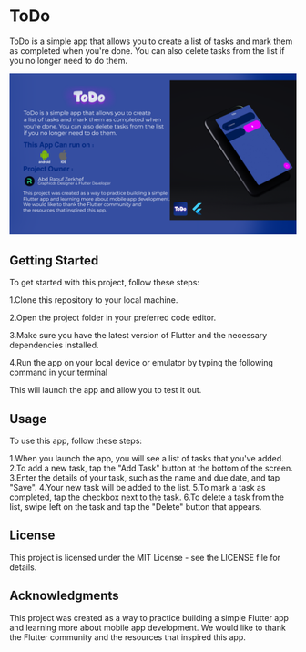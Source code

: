 # ToDo
ToDo is a simple app that allows you to create a list of tasks and mark them as completed when you're done. You can also delete tasks from the list if you no longer need to do them.

<img src="https://github.com/raufzer/ToDo_App/blob/main/ToDo%20App%20Design.png"/>

## Getting Started
To get started with this project, follow these steps:

1.Clone this repository to your local machine.

2.Open the project folder in your preferred code editor.

3.Make sure you have the latest version of Flutter and the necessary dependencies installed.

4.Run the app on your local device or emulator by typing the following command in your terminal

This will launch the app and allow you to test it out.

## Usage
To use this app, follow these steps:

1.When you launch the app, you will see a list of tasks that you've added.
2.To add a new task, tap the "Add Task" button at the bottom of the screen.
3.Enter the details of your task, such as the name and due date, and tap "Save".
4.Your new task will be added to the list.
5.To mark a task as completed, tap the checkbox next to the task.
6.To delete a task from the list, swipe left on the task and tap the "Delete" button that appears.

## License
This project is licensed under the MIT License - see the LICENSE file for details.

## Acknowledgments
This project was created as a way to practice building a simple Flutter app and learning more about mobile app development. We would like to thank the Flutter community and the resources that inspired this app.





